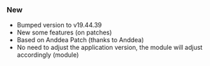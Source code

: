 ### New 
- Bumped version to v19.44.39
- New some features (on patches)
- Based on Anddea Patch (thanks to Anddea)
- No need to adjust the application version, the module will adjust accordingly (module)
